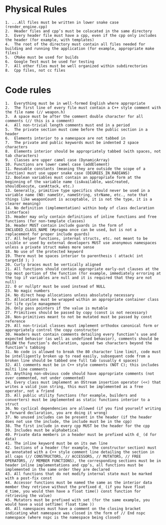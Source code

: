 # Physical Rules 
	1. ...All files must be written in lower snake case (render_engine.cpp)
	2.	Header files and cpp’s must be colocated in the same directory
	3.	Every header file must have a cpp, even if the cpp only includes the header (for example, with templates)
	4.	The root of the directory must contain all files needed for building and running the application (for example, appropriate make files)
	5.	CMake must be used for builds
	6.	Google Test must be used for testing
	7.	All other files must be well organized within subdirectories
	8.	Cpp files, not cc files
# Code rules
	1.	Everything must be in well-formed English where appropriate
	2.	The first line of every file must contain a C++ style comment with the file name (// weapon.h)
	3.	A space must be after the comment double character for all comments (// this is a comment)
	4.	All non-trivial length comments must end in a period
	5.	The private section must come before the public section in a header
	6.	Elements interior to a namespace are not tabbed in
	7.	The private and public keywords must be indented 2 space characters
	8.	Elements interior should be appropriately tabbed (with spaces, not tab characters)
	9.	Classes are upper camel case (DynamicArray)
	10.	Functions are lower camel case (addElement)
	11.	Reusable constants (meaning they are outside the scope of a function) must use upper snake case (DEGREES_IN_RADIANS)
	12.	Boolean variables must contain an appropriate form at the beginning of the variable name (isAvailable, wasCreated, shouldExecute, canAttack, etc.)
	13.	Generally, primitive type specifics should never be used in a variable name (NO: nameStr, nameString, strName, etc., note that things like weaponCount is acceptable, it is not the type, it is a clearer meaning)
	14.	No definition (implementation) within body of class declaration (interface)
	15.	Header may only contain definitions of inline functions and free functions (for non-template classes)
	16.	Header MUST contain include guards in the form of INCLUDED_CLASS_NAME (#pragma once can be used, but is not a replacement for proper include guards)
	17.	All helper functions, internal structs, etc. not meant to be visible or used by external developers MUST use anonymous namespaces unless a private struct makes more sense
	18.	No use of the protected keyword
	19.	There must be spaces interior to parenthesis ( attack( int targetId ); )
	20.	Curly braces must be vertically aligned
	21.	All functions should contain appropriate early-out clauses at the top most portion of the function (for example, immediately erroring at the top if variables are null and it is required that they are not null)
	22.	0 or nullptr must be used instead of NULL
	23.	No magic numbers
	24.	No direct heap allocations unless absolutely necessary
	25.	Allocations must be wrapped within an appropriate container class for life cycle management
	26.	Only pass pointers if the value is mutable
	27.	Primitives should be passed by copy (const is not necessary)
	28.	Non-primitives meant to not be mutated must be passed by const reference
	29.	All non-trivial classes must implement orthodox canonical form or appropriately control the copy constructor
	30.	Headers must contain comments detailing every function’s use and expected behavior (as well as undefined behavior), comments should be BELOW the function’s declaration, spaced two characters beyond the function’s tabbing
	31.	No code is allowed to break the 80 character line limit, code must be intelligently broken up to read easily, subsequent code from a broken line should be tabbed one full tab (usually 4 spaces)
	32.	All comments must be in C++ style comments (NOT C); this includes multi line comments
	33.	Anything non-obvious code should have appropriate comments (not over commented, not under commented)
	34.	Every class must implement an OStream insertion operator (<<) that writes a valid json string, this must be implemented as a free operator, not a friend
	35.	All public utility functions (for example, builders and converters) must be implemented as static functions interior to a struct
	36.	No cyclical dependencies are allowed (if you find yourself writing a forward declaration, you are doing it wrong)
	37.	No unused includes can be present in the header (if the header does not use the include, the include must be in the cpp)
	38.	The first include in every cpp MUST be the header for the cpp
	39.	Includes must be alphabetical
	40.	Private data members in a header must be prefixed with d_ (d for data)
	41.	The inline keyword must be on its own line
	42.	Sections of a header (for example, the constructor section) must be annotated with a C++ style comment line detailing the section in all caps (// CONSTRUCTORS, // ACCESSORS, // MUTATORS, // FREE OPERATORS, // MEMBER FUNCTIONS), the corresponding sections must be in header inline implementations and cpp’s, all functions must be implemented in the same order they are declared
	43.	All functions that do not modify internal state must be marked with a post-fix const
	44.	Accessor functions must be named the same as the interior data member they retrieve without the prefixed d_ (if you have float d_time, you would then have a float time() const function for retrieving the value)
	45.	Mutators must be prefixed with set (for the same example, you would have a void setTime( float time ))
	46.	All namespaces must have a comment on the closing bracket indicating what namespace was closed in the form of // End nspc namespace (where nspc is the namespace being closed)
